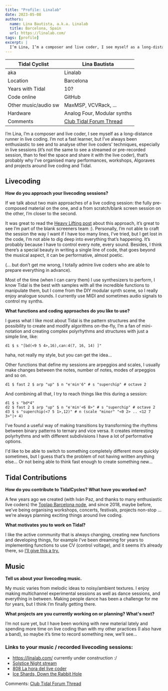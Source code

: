 ```yaml
---
title: "Profile: Linalab"
date: 2023-05-08
authors:
  name: Lina Bautista, a.k.a. Linalab
  title: Barcelona, Spain
  url: https://linalab.com/
tags: [profile]
excerpt: |
  I’m Lina, I’m a composer and live coder, I see myself as a long-distance runner in live coding. I’m not a fast learner, but I’ve always been enthusiastic to see and to analyse other live coders' techniques, especially in live sessions (it’s not the same to see a streamed or pre-recorded session, than to feel the space and share it with the live coder), that’s probably why I’ve organised many performances, workshops, Algoraves and projects around live coding and Tidal.
---
```


| Tidal Cyclist        | Lina Bautista                                            |
| -------------------- | -------------------------------------------------------- |
| aka                  | Linalab                                                  |
| Location             | Barcelona                                                |
| Years with Tidal     | 10?                                                      |
| Code online          | GitHub                                                   |
| Other music/audio sw | MaxMSP, VCVRack, ...                                     |
| Hardware             | Analog Four, Modular synths                              |
| Comments             | [Club Tidal Forum Thread](https://club.tidalcycles.org/t/blog-profile-linalab/4695) |

I’m Lina, I’m a composer and live coder, I see myself as a long-distance runner in live coding. I’m not a fast learner, but I’ve always been enthusiastic to see and to analyse other live coders' techniques, especially in live sessions (it’s not the same to see a streamed or pre-recorded session, than to feel the space and share it with the live coder), that’s probably why I’ve organised many performances, workshops, Algoraves and projects around live coding and Tidal. 

## Livecoding  


**How do you approach your livecoding sessions?**  

If we talk about two main approaches of a live coding session: the fully pre-composed material on the one, and a from scratch/blank screen session on the other, I’m closer to the second.

It was great to read the [Heavy Lifting post](https://tidalcycles.org/blog/tidal_profile_heavylifting) about this approach, it’s great to see I’m part of the blank screeners team  :).  Personally, I’m not able to craft the session the way I want if I have too many lines, I’ve tried, but I get lost in the code, I’m not able to dig deep into everything that’s happening. It’s probably because I have to control every note, every sound.  Besides, I think there’s a special beauty in writing a single line of code, that goes beyond the musical aspect, it can be performative, almost poetic. 

(… but don’t get me wrong, I totally admire live coders who are able to prepare everything in advance).

Most of the time (when I can carry them) I use synthesizers to perform, I know Tidal is the best with samples with all the incredible functions to manipulate them, but I come from the DIY modular synth scene, so I really enjoy analogue sounds. I currently use MIDI and sometimes audio signals to control my synths. 


**What functions and coding approaches do you like to use?**  

I guess what I like most about Tidal is the pattern structures and the possibility to create and modify algorithms on-the-fly, I’m a fan of mini-notation and creating complex polyrhythms and structures with just a simple line, like: 


    d1 $ s "[bd(<9 5 4>,16),can:4(7, 16, 14) ]" 

haha, not really my style, but you can get the idea… 

Other functions that define my sessions are arpeggios and scales, I usually make changes between the notes, number of notes, modes of arpeggios and so on.

    d1 $ fast 2 $ arp "up" $ n "e'min'6" # s "superchip" # octave 2


And combining all that, I try to reach things like this during a session:

    d1 $ s "bd*4"
    d2 $ fast 2 $ arp "up" $ n "e'min'<6 8>" # s "superchip" # octave 2
    d3 $ s "superchip(<7 5 1>,12)" # n (scale "minor" "<0 2> .. <12 7 3>"|+ 4)


I’ve found a useful way of making transitions by transforming the rhythms between binary patterns to ternary and vice versa. It creates interesting polyrhythms and with different subdivisions I have a lot of performative options.

I'd like to be able to switch to something completely different more quickly sometimes, but I guess that’s the problem of not having written anything else… Or not being able to think fast enough to create something new…


## Tidal Contributions  

**How do you contribute to TidalCycles? What have you worked on?**  

A few years ago we created (with Iván Paz, and thanks to many enthusiastic live coders) the [Toplap Barcelona node](https://toplap.cat/en/home), and since 2018, maybe before, we’ve being organising workshops, concerts, festivals, projects non-stop … we’re always planning exciting things around live coding. 

**What motivates you to work on Tidal?**   

I like the active community that is always changing, creating new functions and developing things, for example I’ve been dreaming for years to implementing functions to use CV (control voltage), and it seems it’s already there, so [I’ll give this a try.](https://tidalcycles.org/docs/configuration/MIDIOSC/control-voltage/)

## Music  

**Tell us about your livecoding music.**  

My music varies from melodic ideas to noisy/ambient textures. I enjoy making multichannel experimental sessions as well as dance sessions, and everything in between. Making people dance has been a challenge for me for years, but I think I’m finally getting there. 


**What projects are you currently working on or planning? What's next?**  

I’m not sure yet, but I have been working with new material lately and spending more time on live coding than with my other practices (I also have a band), so maybe it’s time to record something new, we’ll see…


### Links to your music / recorded livecoding sessions:

- https://linalab.com/ currently under construction :/
- [Solstice Night stream](https://youtu.be/DNRZ6u2ksRI)
- [808 La hora del live coder](https://www.youtube.com/live/p7nBr-cR31k?feature=share)
- [Ice Shards, Down the Rabbit Hole](https://callitanythingrecords.bandcamp.com/track/ice-shards)



Comments: [Club Tidal Forum Thread](https://club.tidalcycles.org/t/blog-profile-linalab/4695)
